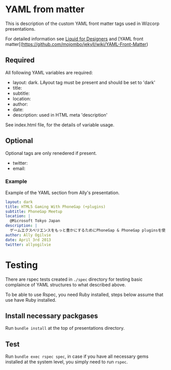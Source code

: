 # 

# YAML from matter

This is description of the custom YAML front matter tags used in Wizcorp presentations.

For detailed information see [Liquid for Designers](https://github.com/Shopify/liquid/wiki/Liquid-for-Designers) and [YAML front matter[(https://github.com/mojombo/jekyll/wiki/YAML-Front-Matter)

## Required

All following YAML variables are required:

- layout: dark. LAyout tag must be present and should be set to 'dark' 
- title: 
- subtitle: 
- location: 
- author: 
- date: 
- description: used in HTML meta 'description'

See index.html file, for the details of variable usage.

## Optional

Optional tags are only renedered if present.

- twitter: 
- email: 

### Example

Example of the YAML section from Ally's presentation.

~~~~~~~~~~~~~~~~~~~~~~~~~~~~~~~~~~~~~~~~~~~~yaml
layout: dark
title: HTML5 Gaming With PhoneGap (+plugins)
subtitle: PhoneGap Meetup 
location: |
  @Microsoft Tokyo Japan
description: |
  ゲームエクスペリエンスをもっと豊かにするためにPhoneGap & PhoneGap pluginsを使用する方法について説明します。 PhoneGapとNode.jsを使ったHTML5ゲーム設計のための技術についてや、WebView間のデータのやりとについても説明します。
author: Ally Ogilvie
date: April 3rd 2013
twitter: allyogilvie
~~~~~~~~~~~~~~~~~~~~~~~~~~~~~~~~~~~~~~~~~~~~


# Testing

There are rspec tests created in `./spec` directory for testing basic complaince of YAML structures to what described above.

To be able to use Rspec, you need Ruby installed, steps below assume that use have Ruby installed.

## Install necessary packgases

Run `bundle install` at the top of presentations directory.

## Test

Run `bundle exec rspec spec`, in case if you have all necessary gems installed at the system level, you simply need to run `rspec`.
